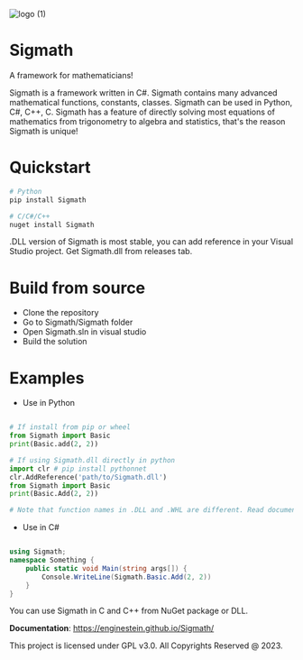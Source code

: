 ![logo (1)](https://github.com/enginestein/Sigmath/assets/117010357/3bd5da65-738e-4627-bed8-185c0f4962d2)

# Sigmath

A framework for mathematicians!

Sigmath is a framework written in C#. Sigmath contains many advanced mathematical functions, constants, classes. Sigmath can be used in Python, C#, C++, C. Sigmath has a feature of directly solving most equations of mathematics from trigonometry to algebra and statistics, that's the reason Sigmath is unique!

# Quickstart

``` sh
# Python
pip install Sigmath

# C/C#/C++
nuget install Sigmath

```

.DLL version of Sigmath is most stable, you can add reference in your Visual Studio project. Get Sigmath.dll from releases tab.

# Build from source

- Clone the repository
- Go to Sigmath/Sigmath folder
- Open Sigmath.sln in visual studio
- Build the solution

# Examples

- Use in Python

``` py

# If install from pip or wheel
from Sigmath import Basic
print(Basic.add(2, 2))

# If using Sigmath.dll directly in python
import clr # pip install pythonnet
clr.AddReference('path/to/Sigmath.dll')
from Sigmath import Basic
print(Basic.Add(2, 2))

# Note that function names in .DLL and .WHL are different. Read documentation for that.

```

- Use in C#

``` c#

using Sigmath;
namespace Something {
    public static void Main(string args[]) {
        Console.WriteLine(Sigmath.Basic.Add(2, 2))
    }
}

```

You can use Sigmath in C and C++ from NuGet package or DLL.

**Documentation**: https://enginestein.github.io/Sigmath/

This project is licensed under GPL v3.0. All Copyrights Reserved @ 2023.
